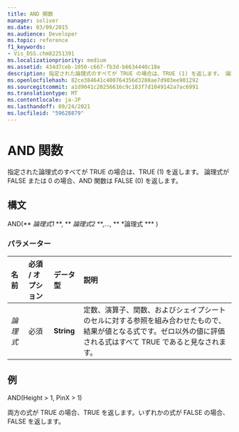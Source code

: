 ```yaml
---
title: AND 関数
manager: soliver
ms.date: 03/09/2015
ms.audience: Developer
ms.topic: reference
f1_keywords:
- Vis_DSS.chm82251391
ms.localizationpriority: medium
ms.assetid: 434d7ceb-1050-c667-fb3d-b6634440c18e
description: 指定された論理式のすべてが TRUE の場合は、TRUE (1) を返します。 論理式が FALSE または 0 の場合、AND 関数は FALSE (0) を返します。
ms.openlocfilehash: 82ce384641c400764356d3288ae7d903ee901292
ms.sourcegitcommit: a1d9041c20256616c9c183f7d1049142a7ac6991
ms.translationtype: MT
ms.contentlocale: ja-JP
ms.lasthandoff: 09/24/2021
ms.locfileid: "59628879"
---
```

# <a name="and-function"></a>AND 関数

指定された論理式のすべてが TRUE の場合は、TRUE (1) を返します。 論理式が FALSE または 0 の場合、AND 関数は FALSE (0) を返します。
  
## <a name="syntax"></a>構文

AND(** *論理式1* **, ** *論理式2* **,..., ** *論理式 *** ) 
  
### <a name="parameters"></a>パラメーター

|**名前**|**必須 / オプション**|**データ型**|**説明**|
|:-----|:-----|:-----|:-----|
| _論理式_ <br/> |必須  <br/> |**String** <br/> | 定数、演算子、関数、およびシェイプシートのセルに対する参照を組み合わせたもので、結果が値となる式です。ゼロ以外の値に評価される式はすべて TRUE であると見なされます。  <br/> |
   
## <a name="example"></a>例

AND(Height \> 1, PinX \> 1)
  
両方の式が TRUE の場合、TRUE を返します。いずれかの式が FALSE の場合、FALSE を返します。
  

